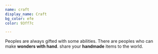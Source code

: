 ```yaml
---
name: craft
display_name: Craft
bg_color: efe
color: 93ff7c

---
```

Peoples are always gifted with some abilities. There are peoples who can make **wonders with hand**. share your **handmade** items to the world.